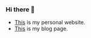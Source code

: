 ### Hi there 👋

-  [This](https://guzhiling.com) is my personal website.
-  [This](https://guzhiling.github.io/lingsblog/) is my blog page.

